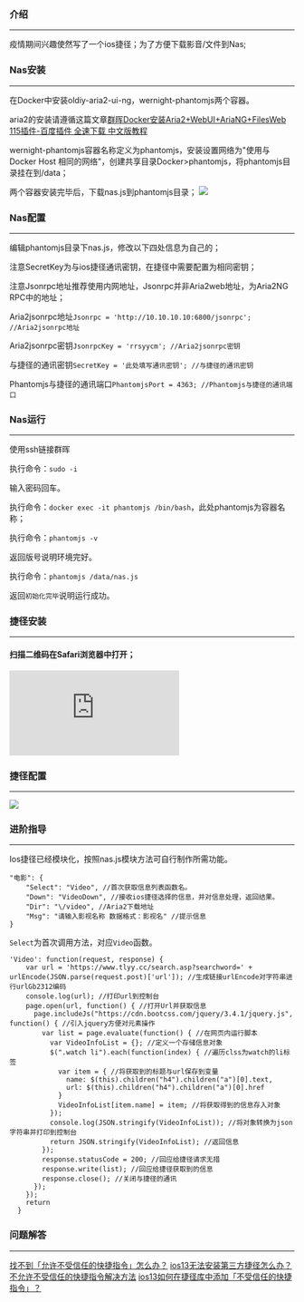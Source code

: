 ### 介绍
----
疫情期间兴趣使然写了一个ios捷径；为了方便下载影音/文件到Nas;
### Nas安装
----
在Docker中安装oldiy-aria2-ui-ng，wernight-phantomjs两个容器。

aria2的安装请遵循这篇文章[群晖Docker安装Aria2+WebUI+AriaNG+FilesWeb 115插件-百度插件 全速下载 中文版教程](https://odcn.top/2019/01/20/2144/%E7%BE%A4%E6%99%96docker%E5%AE%89%E8%A3%85aria2webuiariangfilesweb115%E6%8F%92%E4%BB%B6%E5%85%A8%E9%80%9F%E4%B8%8B%E8%BD%BD-%E4%B8%AD%E6%96%87%E7%89%88%E6%95%99%E7%A8%8B/)

wernight-phantomjs容器名称定义为phantomjs，安装设置网络为"使用与 Docker Host 相同的网络"，创建共享目录Docker>phantomjs，将phantomjs目录挂在到/data；

两个容器安装完毕后，下载nas.js到phantomjs目录；
![](https://www.wan7.xin/wp-content/uploads/2020/03/nasjiejing-5.png)
### Nas配置
----
编辑phantomjs目录下nas.js，修改以下四处信息为自己的；

注意SecretKey为与ios捷径通讯密钥，在捷径中需要配置为相同密钥；

注意Jsonrpc地址推荐使用内网地址，Jsonrpc并非Aria2web地址，为Aria2NG RPC中的地址；

Aria2jsonrpc地址`Jsonrpc = 'http://10.10.10.10:6800/jsonrpc'; //Aria2jsonrpc地址`

Aria2jsonrpc密钥`JsonrpcKey = 'rrsyycm'; //Aria2jsonrpc密钥`

与捷径的通讯密钥`SecretKey = '此处填写通讯密钥'; //与捷径的通讯密钥`

Phantomjs与捷径的通讯端口`PhantomjsPort = 4363; //Phantomjs与捷径的通讯端口`
### Nas运行
----
使用ssh链接群晖

执行命令：`sudo -i`

输入密码回车。

执行命令：`docker exec -it phantomjs /bin/bash`，此处phantomjs为容器名称；

执行命令：`phantomjs -v`

返回版号说明环境完好。

执行命令：`phantomjs /data/nas.js`

返回`初始化完毕`说明运行成功。
### 捷径安装
----
#### 扫描二维码在Safari浏览器中打开；
![](http://qr.topscan.com/api.php?text=https://www.icloud.com/shortcuts/c1dc6ce07bf947178916668f0c895215)
### 捷径配置
----
![](https://www.wan7.xin/wp-content/uploads/2020/03/nasjiejing-8.png)
### 进阶指导
----
Ios捷径已经模块化，按照nas.js模块方法可自行制作所需功能。
```
"电影": {
	"Select": "Video", //首次获取信息列表函数名。
	"Down": "VideoDown", //接收ios捷径选择的信息，并对信息处理，返回结果。
	"Dir": "\/video", //Aria2下载地址
	"Msg": "请输入影视名称 数据格式：影视名" //提示信息
}
```
`Select`为首次调用方法，对应`Video`函数。
```
'Video': function(request, response) {
    var url = 'https://www.tlyy.cc/search.asp?searchword=' + urlEncode(JSON.parse(request.post)['url']); //生成链接urlEncode对字符串进行urlGb2312编码
    console.log(url); //打印url到控制台
    page.open(url, function() { //打开Url并获取信息
      page.includeJs("https://cdn.bootcss.com/jquery/3.4.1/jquery.js", function() { //引入jquery方便对元素操作
        var list = page.evaluate(function() { //在网页内运行脚本
          var VideoInfoList = {}; //定义一个存储信息对象
          $(".watch li").each(function(index) { //遍历clss为watch的li标签
            var item = { //将获取到的标题与url保存到变量
              name: $(this).children("h4").children("a")[0].text,
              url: $(this).children("h4").children("a")[0].href
            }
            VideoInfoList[item.name] = item; //将获取得到的信息存入对象
          });
          console.log(JSON.stringify(VideoInfoList)); //将对象转换为json字符串并打印到控制台
          return JSON.stringify(VideoInfoList); //返回信息
        });
        response.statusCode = 200; //回应给捷径请求无措
        response.write(list); //回应给捷径获取到的信息
        response.close(); //关闭与捷径的通讯
      });
    });
    return
  }
```
### 问题解答
----
[找不到「允许不受信任的快捷指令」怎么办？](https://jiejingku.net/2276.html)
[ios13无法安装第三方捷径怎么办？不允许不受信任的快捷指令解决方法](https://jiejingku.net/2162.html)
[ios13如何在捷径库中添加「不受信任的快捷指令」？](https://jiejingku.net/2151.html)
